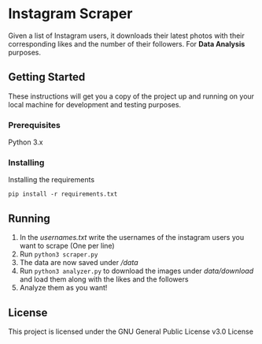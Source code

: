 # Instagram Scraper

Given a list of Instagram users, it downloads their latest photos with their corresponding likes and the number of their followers. For **Data Analysis** purposes.

## Getting Started

These instructions will get you a copy of the project up and running on your local machine for development and testing purposes.
### Prerequisites

Python 3.x

### Installing

Installing the requirements

```
pip install -r requirements.txt
```

## Running

1. In the *usernames.txt* write the usernames of the instagram users you want to scrape (One per line)
1. Run `python3 scraper.py`
1. The data are now saved under */data*
1. Run `python3 analyzer.py` to download the images under *data/download* and load them along with the likes and the followers
1. Analyze them as you want!

## License

This project is licensed under the GNU General Public License v3.0 License
